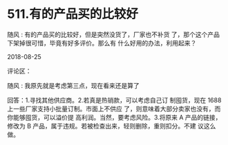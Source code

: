 # 511.有的产品买的比较好

随风 : 有的产品买的比较好，但是突然没货了，厂家也不补货 了，那个这个产品下架掉很可惜，毕竟有好多评价。那么有 什么好用的办法，利用起来？

2018-08-25

评论区：

随风 : 我原先就是考虑第三点，现在看来还是算了

回答：1.寻找其他供应商。2.若真是热销款，可以考虑自己订 制囤货，现在 1688 上一些厂家支持小批量订制。市面上不供应 了，则意味着大部分卖家也没有，而你能够囤货，可以溢价提 高利润。当然，要考虑风险。3.将原来 A 产品的链接，修改为 B 产品，属于违规。若被检查出来，轻则删除，重则扣分。不建 议这么做。